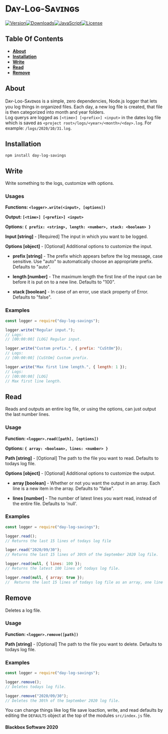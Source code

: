 # Dᴀʏ-Lᴏɢ-Sᴀᴠɪɴɢs

[![Version][version-image]][github-url][![Downloads][downloads-image]][npm-url][![JavaScript][javascript-image]][github-url][![License][license-image]][license-url]

## Table Of Contents

- [**About**](#about)
- [**Installation**](#installation)
- [**Write**](#write)
- [**Read**](#read)
- [**Remove**](#remove)

## About

Dᴀʏ-Lᴏɢ-Sᴀᴠɪɴɢs is a simple, zero dependencies, Node.js logger that lets you log things in organized files. Each day, a new log file is created, that file is then categorized into month and year folders.<br />Log querys are logged as `[<time>] [<prefix>] <input>` in the dates log file which is saved as `<project root>/logs/<year>/<month>/<day>.log`.
For example: `/logs/2020/10/31.log`.

## Installation

```npm install day-log-savings```

## Write

Write something to the logs, customize with options.

### Usages

**Functions: `<logger>.write(<input>, [options])`**

**Output: `[<time>] [<prefix>] <input>`**

**Options: `{ prefix: <string>, length: <number>, stack: <boolean> }`**

**Input [string]** - [Required] The input in which you want to be logged.

**Options [object]** - [Optional] Additional options to customize the input.

- **prefix [string]** - The prefix which appears before the log message, case sensitive. Use "auto" to automatically choose an appropriate prefix. Defaults to "auto".

- **length [number]** - The maximum length the first line of the input can be before it is put on to a new line. Defaults to "100".

- **stack [boolean]** - In case of an error, use stack property of Error. Defaults to "false".

### Examples

```js
const logger = require("day-log-savings");

logger.write("Regular input.");
// Logs:
// [00:00:00] [LOG] Regular input.

logger.write("Custom prefix.", { prefix: "CuStOm"});
// Logs:
// [00:00:00] [CuStOm] Custom prefix.

logger.write("Max first line length.", { length: 1 });
// Logs:
// [00:00:00] [LOG]
// Max first line length.
```


## Read

Reads and outputs an entire log file, or using the options, can just output the last number lines.

### Usage

**Function: `<logger>.read([path], [options])`**

**Options: `{ array: <boolean>, lines: <number> }`**

**Path [string]** - [Optional] The path to the file you want to read. Defaults to todays log file.

**Options [object]** - [Optional] Additional options to customize the output.

- **array [boolean]** - Whether or not you want the output in an array. Each line is a new item in the array. Defaults to "false".

- **lines [number]** - The number of latest lines you want read, instead of the entire file. Defaults to 'null'.

### Examples

```js
const logger = require("day-log-savings");

logger.read();
// Returns the last 15 lines of todays log file

loger.read("2020/09/30");
// Returns the last 15 lines of 30th of the September 2020 log file.

logger.read(null, { lines: 100 });
// Returns the latest 100 lines of todays log file.

logger.read(null, { array: true });
//  Returns the last 15 lines of todays log file as an array, one line per item.
```

## Remove

Deletes a log file.

### Usage

**Function: `<logger>.remove([path])`**

**Path [string]** - [Optional] The path to the file you want to delete. Defaults to todays log file.

### Examples

```js
const logger = require("day-log-savings");

logger.remove();
// Deletes todays log file.

logger.remove("2020/09/30");
// Deletes the 30th of the September 2020 log file.
```

You can change things like log file save loaction, write, and read defaults by editing the `DEFAULTS` object at the top of the modules `src/index.js` file.

#### Blackbox Software 2020

[version-image]: https://img.shields.io/github/package-json/v/ApteryxXYZ/day-log-savings?logo=github
[downloads-image]: https://img.shields.io/npm/dt/day-log-savings?logo=npm
[javascript-image]: https://img.shields.io/github/languages/top/ApteryxXYZ/Day-Log-Savings?logo=github
[license-image]: https://img.shields.io/npm/l/day-log-savings?logo=github

[npm-url]: https://npmjs.com/package/day-log-savings
[license-url]: https://github.com/ApteryxXYZ/Day-Log-Savings/blob/master/LICENSE
[github-url]: https://github.com/ApteryxXYZ/Day-Log-Savings/
